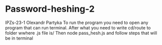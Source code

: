 # Password-heshing-2
IPZs-23-1
Olexandr Partyka
To run the program you need to open any program that can run terminal.
After what you need to write cd/route to folder wwhere .js file is/
Then node pass_hesh.js and follow steps that will be in terminal
